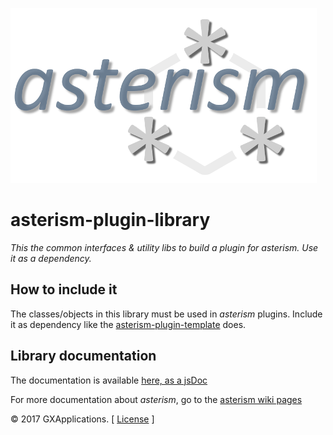 ![asterism-logo](https://raw.githubusercontent.com/gxapplications/asterism/master/doc/asterism-text.png)

# asterism-plugin-library

_This the common interfaces & utility libs to build a plugin for asterism. Use it as a dependency._


## How to include it

The classes/objects in this library must be used in _asterism_ plugins. Include it as dependency
like the [asterism-plugin-template](https://github.com/gxapplications/asterism-plugin-template) does.


## Library documentation

The documentation is available [here, as a jsDoc](https://gxapplications.github.io/asterism-plugin-library/asterism-plugin-library/1.0.1/index.html)

For more documentation about _asterism_, go to the [asterism wiki pages](https://github.com/gxapplications/asterism/wiki/Developer-documentation)


:copyright: 2017 GXApplications. [ [License](https://github.com/gxapplications/asterism-plugin-library/blob/master/LICENSE.md) ]
